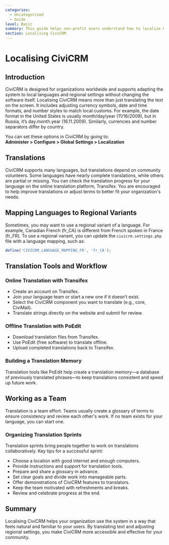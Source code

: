 ```yaml
---
categories:
  - Uncategorized
  - Guide  
level: Basic  
summary: This guide helps non-profit users understand how to localize CiviCRM by adapting language, date formats, currency, and other settings to suit their organization's region and language needs.  
section: Localising CiviCRM  
---
```


# Localising CiviCRM

## Introduction

CiviCRM is designed for organizations worldwide and supports adapting the system to local languages and regional settings without changing the software itself. Localising CiviCRM means more than just translating the text on the screen. It includes adjusting currency symbols, date and time formats, and number styles to match local customs. For example, the date format in the United States is usually month/day/year (11/16/2009), but in Russia, it’s day.month.year (16.11.2009). Similarly, currencies and number separators differ by country.

You can set these options in CiviCRM by going to:  
**Administer > Configure > Global Settings > Localization**

## Translations

CiviCRM supports many languages, but translations depend on community volunteers. Some languages have nearly complete translations, while others are partial or missing. You can check the translation progress for your language on the online translation platform, Transifex. You are encouraged to help improve translations or adjust terms to better fit your organization's needs.

## Mapping Languages to Regional Variants

Sometimes, you may want to use a regional variant of a language. For example, Canadian French (fr_CA) is different from French spoken in France (fr_FR). To use a regional variant, you can update the `civicrm.settings.php` file with a language mapping, such as:  
```php
define('CIVICRM_LANGUAGE_MAPPING_FR', 'fr_CA');
```

## Translation Tools and Workflow

### Online Translation with Transifex

- Create an account on Transifex.  
- Join your language team or start a new one if it doesn’t exist.  
- Select the CiviCRM component you want to translate (e.g., core, CiviMail).  
- Translate strings directly on the website and submit for review.

### Offline Translation with PoEdit

- Download translation files from Transifex.  
- Use PoEdit (free software) to translate offline.  
- Upload completed translations back to Transifex.

### Building a Translation Memory

Translation tools like PoEdit help create a translation memory—a database of previously translated phrases—to keep translations consistent and speed up future work.

## Working as a Team

Translation is a team effort. Teams usually create a glossary of terms to ensure consistency and review each other's work. If no team exists for your language, you can start one.

### Organizing Translation Sprints

Translation sprints bring people together to work on translations collaboratively. Key tips for a successful sprint:

- Choose a location with good internet and enough computers.  
- Provide instructions and support for translation tools.  
- Prepare and share a glossary in advance.  
- Set clear goals and divide work into manageable parts.  
- Offer demonstrations of CiviCRM features to translators.  
- Keep the team motivated with refreshments and breaks.  
- Review and celebrate progress at the end.

## Summary

Localising CiviCRM helps your organization use the system in a way that feels natural and familiar to your users. By translating text and adjusting regional settings, you make CiviCRM more accessible and effective for your community.
